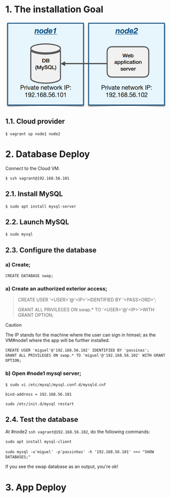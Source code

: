# 1. The installation Goal

![](media/assets/diagrams/goal.png)

## 1.1. Cloud provider
```
$ vagrant up node1 node2
```

# 2. Database Deploy
Connect to the Cloud VM.
```
$ ssh vagrant@192.168.56.101
```

## 2.1. Install MySQL
```
$ sudo apt install mysql-server
```

## 2.2. Launch MySQL
```
$ sudo mysql
```

## 2.3. Configure the database

### a) Create;
```
CREATE DATABASE swap;
```

### a) Create an authorized exterior access;
> CREATE USER '&lt;USER&gt;'@'&lt;IP>'&gt;IDENTIFIED BY '&lt;PASS&gt;ORD>';
>
> GRANT ALL PRIVILEGES ON swap.* TO '&lt;USER&gt;'@'&lt;IP>'&gt;WITH GRANT OPTION;


> [!CAUTION]
> 
> The IP stands for the machine where the user can sign in himsel; as the VM#node1 where the app will be further installed.
```
CREATE USER 'miguel'@'192.168.56.102' IDENTIFIED BY 'passinas';
GRANT ALL PRIVILEGES ON swap.* TO 'miguel'@'192.168.56.102' WITH GRANT OPTION;
```

### b) Open #node1 mysql server;
```
$ sudo vi /etc/mysql/mysql.conf.d/mysqld.cnf 
```

```
bind-address = 192.168.56.101
```

```
sudo /etc/init.d/mysql restart
```

## 2.4. Test the database
At #node2 ```ssh vagrant@192.168.56.102```, do the following commands:

```
sudo apt install mysql-client

sudo mysql -u'miguel' -p'passinhas' -h '192.168.56.101' <<< "SHOW DATABASES;"
```
If you see the swap database as an output, you're ok!


# 3. App Deploy
